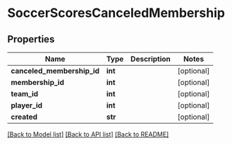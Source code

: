 # SoccerScoresCanceledMembership

## Properties
Name | Type | Description | Notes
------------ | ------------- | ------------- | -------------
**canceled_membership_id** | **int** |  | [optional] 
**membership_id** | **int** |  | [optional] 
**team_id** | **int** |  | [optional] 
**player_id** | **int** |  | [optional] 
**created** | **str** |  | [optional] 

[[Back to Model list]](../README.md#documentation-for-models) [[Back to API list]](../README.md#documentation-for-api-endpoints) [[Back to README]](../README.md)

